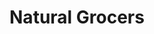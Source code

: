 ---
title: "Natural Grocers"
url: /portland/natural-grocers-northeast-martin-luther-king-junior-boulevard/
shop: supermarket
---